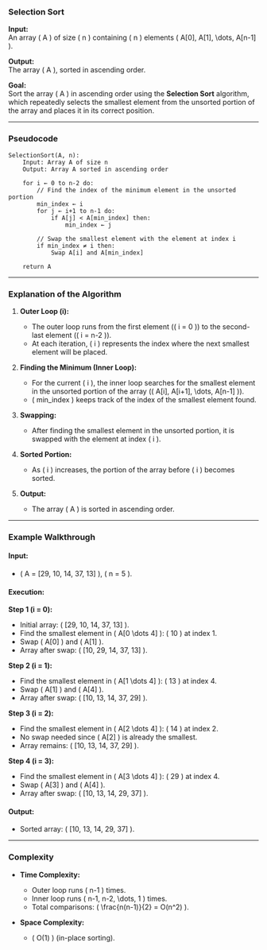 ### Selection Sort
**Input:**  
An array \( A \) of size \( n \) containing \( n \) elements \( A[0], A[1], \dots, A[n-1] \).

**Output:**  
The array \( A \), sorted in ascending order.

**Goal:**  
Sort the array \( A \) in ascending order using the **Selection Sort** algorithm, which repeatedly selects the smallest element from the unsorted portion of the array and places it in its correct position.

---

### Pseudocode

```text
SelectionSort(A, n):
    Input: Array A of size n
    Output: Array A sorted in ascending order

    for i ← 0 to n-2 do:
        // Find the index of the minimum element in the unsorted portion
        min_index ← i
        for j ← i+1 to n-1 do:
            if A[j] < A[min_index] then:
                min_index ← j
        
        // Swap the smallest element with the element at index i
        if min_index ≠ i then:
            Swap A[i] and A[min_index]

    return A
```

---

### Explanation of the Algorithm

1. **Outer Loop (i):**
   - The outer loop runs from the first element (\( i = 0 \)) to the second-last element (\( i = n-2 \)).
   - At each iteration, \( i \) represents the index where the next smallest element will be placed.

2. **Finding the Minimum (Inner Loop):**
   - For the current \( i \), the inner loop searches for the smallest element in the unsorted portion of the array (\( A[i], A[i+1], \dots, A[n-1] \)).
   - \( min_index \) keeps track of the index of the smallest element found.

3. **Swapping:**
   - After finding the smallest element in the unsorted portion, it is swapped with the element at index \( i \).

4. **Sorted Portion:**
   - As \( i \) increases, the portion of the array before \( i \) becomes sorted.

5. **Output:**
   - The array \( A \) is sorted in ascending order.

---

### Example Walkthrough

#### Input:
- \( A = [29, 10, 14, 37, 13] \), \( n = 5 \).

#### Execution:

**Step 1 (i = 0):**
- Initial array: \( [29, 10, 14, 37, 13] \).
- Find the smallest element in \( A[0 \dots 4] \): \( 10 \) at index 1.
- Swap \( A[0] \) and \( A[1] \).
- Array after swap: \( [10, 29, 14, 37, 13] \).

**Step 2 (i = 1):**
- Find the smallest element in \( A[1 \dots 4] \): \( 13 \) at index 4.
- Swap \( A[1] \) and \( A[4] \).
- Array after swap: \( [10, 13, 14, 37, 29] \).

**Step 3 (i = 2):**
- Find the smallest element in \( A[2 \dots 4] \): \( 14 \) at index 2.
- No swap needed since \( A[2] \) is already the smallest.
- Array remains: \( [10, 13, 14, 37, 29] \).

**Step 4 (i = 3):**
- Find the smallest element in \( A[3 \dots 4] \): \( 29 \) at index 4.
- Swap \( A[3] \) and \( A[4] \).
- Array after swap: \( [10, 13, 14, 29, 37] \).

#### Output:
- Sorted array: \( [10, 13, 14, 29, 37] \).

---

### Complexity

- **Time Complexity:**  
  - Outer loop runs \( n-1 \) times.  
  - Inner loop runs \( n-1, n-2, \dots, 1 \) times.  
  - Total comparisons: \( \frac{n(n-1)}{2} = O(n^2) \).

- **Space Complexity:**  
  - \( O(1) \) (in-place sorting).
